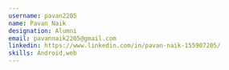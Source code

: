 ```yaml
---
username: pavan2205
name: Pavan Naik
designation: Alumni
email: pavannaik2205@gmail.com
linkedin: https://www.linkedin.com/in/pavan-naik-155907205/
skills: Android,web
---
```


